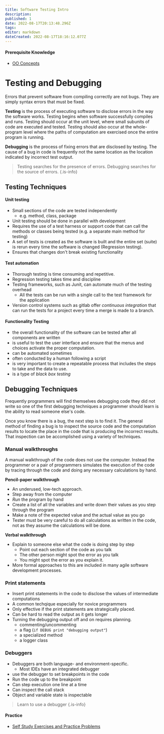 ```yaml
---
title: Software Testing Intro
description: 
published: 1
date: 2022-08-17T20:13:48.296Z
tags: 
editor: markdown
dateCreated: 2022-08-17T18:16:12.077Z
---
```


#### Prerequisite Knowledge
- [OO Concepts](/ooConcepts)

# Testing and Debugging

Errors that prevent software from compiling correctly are not bugs. They are simply syntax errors that must be fixed.

**Testing** is the process of executing software to disclose errors in the way the software works. Testing begins when software successfully compiles and runs. Testing should occur at the unit level, where small subunits of code are executed and tested. Testing should also occur at the whole-program level where the paths of computation are exercised once the entire program is running.

**Debugging** is the process of fixing errors that are disclosed by testing. The cause of a bug in code is frequently not the same location as the location indicated by incorrect test output.


> Testing searches for the presence of errors.
> Debugging searches for the source of errors.
{.is-info}


## Testing Techniques 
#### Unit testing
- Small sections of the code are tested independently
	- e.g. method, class, package
- Unit testing should be done in parallel with development
- Requires the use of a test harness or support code that can call the methods or classes being tested (e.g. a separate main method for testing)
- A set of tests is created as the software is built and the entire set (suite) is rerun every time the software is changed (Regression testing).
- Ensures that changes don't break existing functionality
  
#### Test automation
- Thorough testing is time consuming and repetitive.
- Regression testing takes time and discipline
- Testing frameworks, such as Junit,  can automate much of the testing overhead
	- All the tests can be run with a single call to the test framework for the application
- Version control systems such as gitlab offer *continuous integration* that can run the tests for a project every time a merge is made to a branch.

#### Functionality Testing
- the overall functionality of the software can be tested after all components are written
- is useful to test the user interface and ensure that the menus and choices activate the proper computation.
- can be automated sometimes
- often conducted by a human following a script
- is very important to create a repeatable process that includes the steps to take and the data to use.
- is a type of *black box testing*


## Debugging Techniques

  Frequently programmers will find themselves debugging code they did not write so one of the first debugging techniques a programmer should learn is the ability to read someone else's code.

Once you know there is a bug, the next step is to find it.  The general method of finding a bug is to inspect the source code and the computation results to locate the place in the code that is producing the incorrect results.  That inspection can be accomplished using a variety of techniques.

###  Manual walkthroughs

A manual walkthrough of the code does not use the computer.  Instead the programmer or a pair of programmers simulates the execution of the code by tracing through the code and doing any necessary calculations by hand.


**Pencil-paper walkthrough**
- An underused, low-tech approach.   
- Step away from the computer
- *Run* the program by hand
- Create a list of all the variables and write down their values as you step through the program
- Make a note of the expected value and the actual value as you go
- Tester must be very careful to do all calculations as written in the code, not as they assume the calculations will be done.
    
**Verbal walkthrough**
- Explain to someone else what the code is doing step by step
  - Point out each section of the code as you talk
  - The other person might spot the error as you talk
  - You might spot the error as you explain it.
- More formal approaches to this are included in many agile software development processes.
  
### Print statements
- Insert print statements in the code to disclose the values of intermediate computations
- A common techqique especially for novice programmers
- Only effective if the print statements are strategically placed.
- Can be hard to read the output as it gets longer
- Turning  the debugging output off and on requires planning.
  - commenting/uncommenting
  - a flag (`if DEBUG print "debugging output"`)
  - a specialized method 
  - a logger class

###  Debuggers
- Debuggers are both language- and environment-specific.
  - Most IDEs have an integrated debugger
- use the debugger to set breakpoints in the code
- Run the code up to the breakpoint
- Can step execution one line at a time
- Can inspect the call stack
- Object  and variable state is inspectable

> Learn to use a debugger
{.is-info}



#### Practice 

- [Self Study Exercises and Practice Problems](/practiceActivities/testing/testing)  
  

